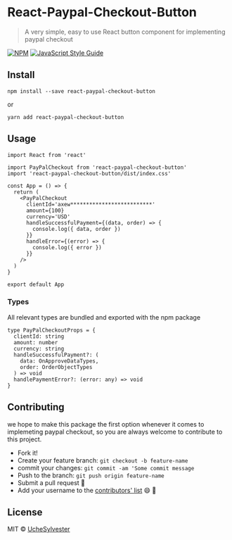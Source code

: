 # React-Paypal-Checkout-Button

> A very simple, easy to use React button component for implementing paypal checkout

[![NPM](https://img.shields.io/npm/v/react-paypal-checkout-button.svg)](https://www.npmjs.com/package/react-paypal-checkout-button) [![JavaScript Style Guide](https://img.shields.io/badge/code_style-standard-brightgreen.svg)](https://standardjs.com)

## Install

```
npm install --save react-paypal-checkout-button
```

or

```
yarn add react-paypal-checkout-button
```

## Usage

```tsx
import React from 'react'

import PayPalCheckout from 'react-paypal-checkout-button'
import 'react-paypal-checkout-button/dist/index.css'

const App = () => {
  return (
    <PayPalCheckout
      clientId='axew**************************'
      amount={100}
      currency='USD'
      handleSuccessfulPayment={(data, order) => {
        console.log({ data, order })
      }}
      handleError={(error) => {
        console.log({ error })
      }}
    />
  )
}

export default App
```

### Types

All relevant types are bundled and exported with the npm package

```
type PayPalCheckoutProps = {
  clientId: string
  amount: number
  currency: string
  handleSuccessfulPayment?: (
    data: OnApproveDataTypes,
    order: OrderObjectTypes
  ) => void
  handlePaymentError?: (error: any) => void
}
```

## Contributing

we hope to make this package the first option whenever it comes to implemeting paypal checkout, so you are always welcome to contribute to this project.

- Fork it!
- Create your feature branch: `git checkout -b feature-name`
- commit your changes: `git commit -am 'Some commit message`
- Push to the branch: `git push origin feature-name`
- Submit a pull request :muscle:
- Add your username to the [contributors' list](CONTRIBUTING.md) 😄 🥰

## License

MIT © [UcheSylvester](https://github.com/UcheSylvester)
